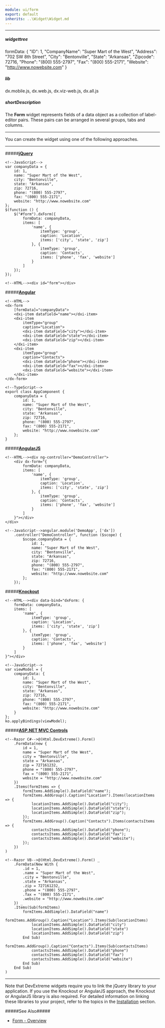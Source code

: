 ```yaml
---
module: ui/form
export: default
inherits: ..\Widget\Widget.md
---
```

---
##### widgettree
formData: {
    "ID": 1,
    "CompanyName": "Super Mart of the West",
    "Address": "702 SW 8th Street",
    "City": "Bentonville",
    "State": "Arkansas",
    "Zipcode": 72716,
    "Phone": "(800) 555-2797",
    "Fax": "(800) 555-2171",
    "Website": "http://www.nowebsite.com"
}

##### lib
dx.mobile.js, dx.web.js, dx.viz-web.js, dx.all.js

##### shortDescription
The **Form** widget represents fields of a data object as a collection of label-editor pairs. These pairs can be arranged in several groups, tabs and columns.

---
You can create the widget using one of the following approaches.

---
#####[**jQuery**](/concepts/00%20Getting%20Started/10%20Widget%20Basics%20-%20jQuery/01%20Create%20and%20Configure%20a%20Widget.md '/Documentation/Guide/Getting_Started/Widget_Basics_-_jQuery/Create_and_Configure_a_Widget/')  

    <!--JavaScript-->
    var companyData = {
        id: 1,
        name: "Super Mart of the West",
        city: "Bentonville",
        state: "Arkansas",
        zip: 72716,
        phone: "(800) 555-2797",
        fax: "(800) 555-2171",
        website: "http://www.nowebsite.com"
    };
    $(function () {
        $("#form").dxForm({
            formData: companyData,
            items: [
                'name', {
                    itemType: 'group',
                    caption: 'Location',
                    items: ['city', 'state', 'zip']
                }, {
                    itemType: 'group',
                    caption: 'Contacts',
                    items: ['phone', 'fax', 'website']
                }
            ]
        });
    });

    <!--HTML--><div id="form"></div>

#####[**Angular**](/concepts/00%20Getting%20Started/15%20Widget%20Basics%20-%20Angular/01%20Create%20and%20Configure%20a%20Widget.md '/Documentation/Guide/Getting_Started/Widget_Basics_-_Angular/Create_and_Configure_a_Widget/')  

    <!--HTML-->
    <dx-form
        [formData]="companyData">
        <dxi-item datafield="name"></dxi-item>
        <dxi-item
            itemType="group"
            caption="Location">
            <dxi-item dataField="city"></dxi-item>
            <dxi-item dataField="state"></dxi-item>
            <dxi-item dataField="zip"></dxi-item>
        </dxi-item>
        <dxi-item
            itemType="group"
            caption="Contacts">
            <dxi-item dataField="phone"></dxi-item>
            <dxi-item dataField="fax"></dxi-item>
            <dxi-item dataField="website"></dxi-item>
        </dxi-item>
    </dx-form>

    <!--TypeScript-->
    export class AppComponent {
        companyData = {
            id: 1,
            name: "Super Mart of the West",
            city: "Bentonville",
            state: "Arkansas",
            zip: 72716,
            phone: "(800) 555-2797",
            fax: "(800) 555-2171",
            website: "http://www.nowebsite.com"
        };
    }

#####[**AngularJS**](/concepts/00%20Getting%20Started/20%20Widget%20Basics%20-%20AngularJS/01%20Create%20and%20Configure%20a%20Widget.md '/Documentation/Guide/Getting_Started/Widget_Basics_-_AngularJS/Create_and_Configure_a_Widget/')  

    <!--HTML--><div ng-controller="DemoController">
        <div dx-form="{
            formData: companyData,
            items: [
                'name', {
                    itemType: 'group',
                    caption: 'Location',
                    items: ['city', 'state', 'zip']
                }, {
                    itemType: 'group',
                    caption: 'Contacts',
                    items: ['phone', 'fax', 'website']
                }
            ]
        }"></div>
    </div>

    <!--JavaScript-->angular.module('DemoApp', ['dx'])
        .controller("DemoController", function ($scope) {
            $scope.companyData = {
                id: 1,
                name: "Super Mart of the West",
                city: "Bentonville",
                state: "Arkansas",
                zip: 72716,
                phone: "(800) 555-2797",
                fax: "(800) 555-2171",
                website: "http://www.nowebsite.com"
            };
        });

#####[**Knockout**](/concepts/00%20Getting%20Started/25%20Widget%20Basics%20-%20Knockout/01%20Create%20and%20Configure%20a%20Widget.md '/Documentation/Guide/Getting_Started/Widget_Basics_-_Knockout/Create_and_Configure_a_Widget/')  

    <!--HTML--><div data-bind="dxForm: {
        formData: companyData,
        items: [
            'name', {
                itemType: 'group',
                caption: 'Location',
                items: ['city', 'state', 'zip']
            }, {
                itemType: 'group',
                caption: 'Contacts',
                items: ['phone', 'fax', 'website']
            }
        ]
    }"></div>

    <!--JavaScript-->
    var viewModel = {
        companyData: {
            id: 1,
            name: "Super Mart of the West",
            city: "Bentonville",
            state: "Arkansas",
            zip: 72716,
            phone: "(800) 555-2797",
            fax: "(800) 555-2171",
            website: "http://www.nowebsite.com"
        }
    };
    ko.applyBindings(viewModel);

#####[**ASP.NET MVC Controls**](/concepts/35%20ASP.NET%20MVC%20Controls/20%20Fundamentals/05%20Creating%20a%20Widget.md '/Documentation/Guide/ASP.NET_MVC_Controls/Fundamentals/#Creating_a_Widget')

    <!--Razor C#-->@(Html.DevExtreme().Form()
        .FormData(new {
            id = 1,
            name = "Super Mart of the West",
            city = "Bentonville",
            state = "Arkansas",
            zip = 727161232,
            phone = "(800) 555-2797",
            fax = "(800) 555-2171",
            website = "http://www.nowebsite.com"
        })
        .Items(formItems => {
            formItems.AddSimple().DataField("name");
            formItems.AddGroup().Caption("Location").Items(locationItems => {
                locationItems.AddSimple().DataField("city");
                locationItems.AddSimple().DataField("state");
                locationItems.AddSimple().DataField("zip");
            });
            formItems.AddGroup().Caption("Contacts").Items(contactsItems => {
                contactsItems.AddSimple().DataField("phone");
                contactsItems.AddSimple().DataField("fax");
                contactsItems.AddSimple().DataField("website");
            });
        })
    )

    <!--Razor VB-->@(Html.DevExtreme().Form() _
        .FormData(New With {
            .id = 1,
            .name = "Super Mart of the West",
            .city = "Bentonville",
            .state = "Arkansas",
            .zip = 727161232,
            .phone = "(800) 555-2797",
            .fax = "(800) 555-2171",
            .website = "http://www.nowebsite.com"
        }) _
        .Items(Sub(formItems)
            formItems.AddSimple().DataField("name")
            formItems.AddGroup().Caption("Location").Items(Sub(locationItems)
                locationItems.AddSimple().DataField("city")
                locationItems.AddSimple().DataField("state")
                locationItems.AddSimple().DataField("zip")
            End Sub)
            formItems.AddGroup().Caption("Contacts").Items(Sub(contactsItems)
                contactsItems.AddSimple().DataField("phone")
                contactsItems.AddSimple().DataField("fax")
                contactsItems.AddSimple().DataField("website")
            End Sub)
        End Sub)
    )  

---

Note that DevExtreme widgets require you to link the jQuery library to your application. If you use the Knockout or AngularJS approach, the Knockout or AngularJS library is also required. For detailed information on linking these libraries to your project, refer to the topics in the [Installation](/concepts/00%20Getting%20Started/01%20Installation/01%20Local%20Scripts.md '/Documentation/Guide/Getting_Started/Installation/Local_Scripts/') section.

#####See Also#####
- [Form - Overview](/concepts/05%20Widgets/Form/00%20Overview.md '/Documentation/Guide/Widgets/Form/Overview/')